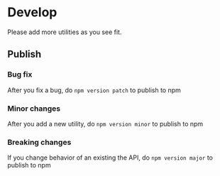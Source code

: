 # Develop

Please add more utilities as you see fit.

## Publish

### Bug fix

After you fix a bug, do `npm version patch` to publish to npm

### Minor changes

After you add a new utility, do `npm version minor` to publish to npm


### Breaking changes

If you change behavior of an existing the API, do `npm version major` to publish to npm
